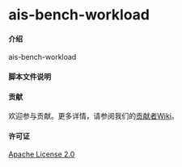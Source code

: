 # ais-bench-workload

#### 介绍

ais-bench-workload

#### 脚本文件说明 




#### 贡献

欢迎参与贡献。更多详情，请参阅我们的[贡献者Wiki](../CONTRIBUTING.md)。

#### 许可证
[Apache License 2.0](LICENSE)

